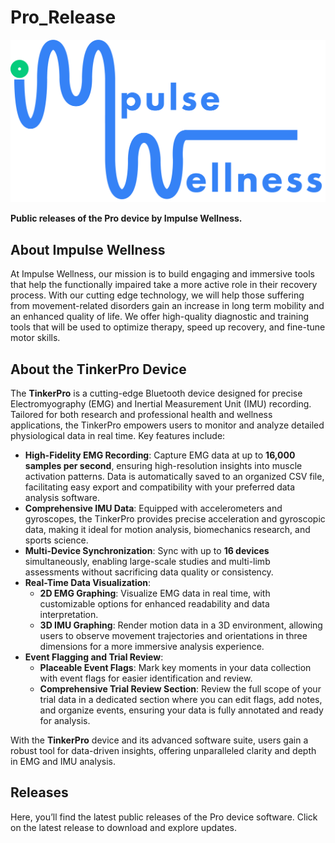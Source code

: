 # Pro_Release

![Impulse Wellness Logo](./ImpulseWellness-Logo.png)

**Public releases of the Pro device by Impulse Wellness.**

## About Impulse Wellness

At Impulse Wellness, our mission is to build engaging and immersive tools that help the functionally impaired take a more active role in their recovery process. With our cutting edge technology, we will help those suffering from movement-related disorders gain an increase in long term mobility and an enhanced quality of life. We offer high-quality diagnostic and training tools that will be used to optimize therapy, speed up recovery, and fine-tune motor skills.

## About the TinkerPro Device

The **TinkerPro** is a cutting-edge Bluetooth device designed for precise Electromyography (EMG) and Inertial Measurement Unit (IMU) recording. Tailored for both research and professional health and wellness applications, the TinkerPro empowers users to monitor and analyze detailed physiological data in real time. Key features include:

- **High-Fidelity EMG Recording**: Capture EMG data at up to **16,000 samples per second**, ensuring high-resolution insights into muscle activation patterns. Data is automatically saved to an organized CSV file, facilitating easy export and compatibility with your preferred data analysis software.
- **Comprehensive IMU Data**: Equipped with accelerometers and gyroscopes, the TinkerPro provides precise acceleration and gyroscopic data, making it ideal for motion analysis, biomechanics research, and sports science.
- **Multi-Device Synchronization**: Sync with up to **16 devices** simultaneously, enabling large-scale studies and multi-limb assessments without sacrificing data quality or consistency.
- **Real-Time Data Visualization**:
  - **2D EMG Graphing**: Visualize EMG data in real time, with customizable options for enhanced readability and data interpretation.
  - **3D IMU Graphing**: Render motion data in a 3D environment, allowing users to observe movement trajectories and orientations in three dimensions for a more immersive analysis experience.
- **Event Flagging and Trial Review**:
  - **Placeable Event Flags**: Mark key moments in your data collection with event flags for easier identification and review.
  - **Comprehensive Trial Review Section**: Review the full scope of your trial data in a dedicated section where you can edit flags, add notes, and organize events, ensuring your data is fully annotated and ready for analysis.

With the **TinkerPro** device and its advanced software suite, users gain a robust tool for data-driven insights, offering unparalleled clarity and depth in EMG and IMU analysis.

## Releases

Here, you’ll find the latest public releases of the Pro device software. Click on the latest release to download and explore updates.

